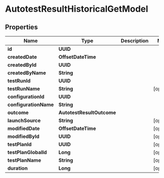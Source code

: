 

# AutotestResultHistoricalGetModel


## Properties

| Name | Type | Description | Notes |
|------------ | ------------- | ------------- | -------------|
|**id** | **UUID** |  |  |
|**createdDate** | **OffsetDateTime** |  |  |
|**createdById** | **UUID** |  |  |
|**createdByName** | **String** |  |  |
|**testRunId** | **UUID** |  |  |
|**testRunName** | **String** |  |  [optional] |
|**configurationId** | **UUID** |  |  |
|**configurationName** | **String** |  |  |
|**outcome** | **AutotestResultOutcome** |  |  |
|**launchSource** | **String** |  |  [optional] |
|**modifiedDate** | **OffsetDateTime** |  |  [optional] |
|**modifiedById** | **UUID** |  |  [optional] |
|**testPlanId** | **UUID** |  |  [optional] |
|**testPlanGlobalId** | **Long** |  |  [optional] |
|**testPlanName** | **String** |  |  [optional] |
|**duration** | **Long** |  |  [optional] |



